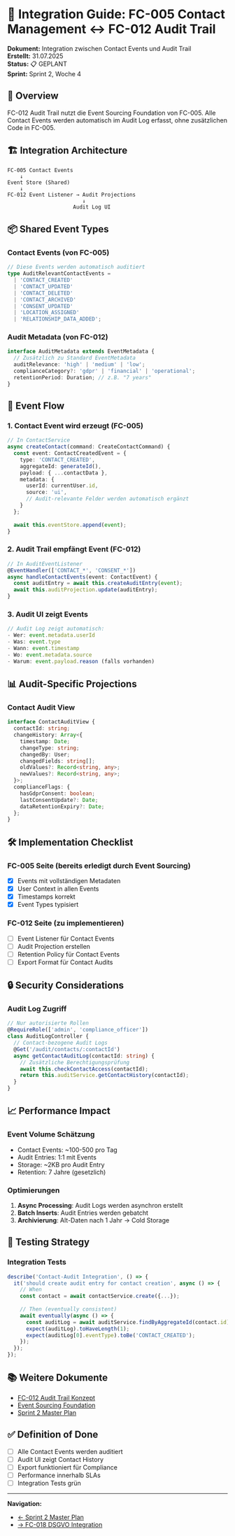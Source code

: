 # 🔗 Integration Guide: FC-005 Contact Management ↔ FC-012 Audit Trail

**Dokument:** Integration zwischen Contact Events und Audit Trail  
**Erstellt:** 31.07.2025  
**Status:** 📋 GEPLANT  
**Sprint:** Sprint 2, Woche 4  

## 📌 Overview

FC-012 Audit Trail nutzt die Event Sourcing Foundation von FC-005. Alle Contact Events werden automatisch im Audit Log erfasst, ohne zusätzlichen Code in FC-005.

## 🏗️ Integration Architecture

```
FC-005 Contact Events
    ↓
Event Store (Shared)
    ↓
FC-012 Event Listener → Audit Projections
                        ↓
                     Audit Log UI
```

## 📦 Shared Event Types

### Contact Events (von FC-005)
```typescript
// Diese Events werden automatisch auditiert
type AuditRelevantContactEvents = 
  | 'CONTACT_CREATED'
  | 'CONTACT_UPDATED'
  | 'CONTACT_DELETED'
  | 'CONTACT_ARCHIVED'
  | 'CONSENT_UPDATED'
  | 'LOCATION_ASSIGNED'
  | 'RELATIONSHIP_DATA_ADDED';
```

### Audit Metadata (von FC-012)
```typescript
interface AuditMetadata extends EventMetadata {
  // Zusätzlich zu Standard EventMetadata
  auditRelevance: 'high' | 'medium' | 'low';
  complianceCategory?: 'gdpr' | 'financial' | 'operational';
  retentionPeriod: Duration; // z.B. "7 years"
}
```

## 🔄 Event Flow

### 1. Contact Event wird erzeugt (FC-005)
```typescript
// In ContactService
async createContact(command: CreateContactCommand) {
  const event: ContactCreatedEvent = {
    type: 'CONTACT_CREATED',
    aggregateId: generateId(),
    payload: { ...contactData },
    metadata: {
      userId: currentUser.id,
      source: 'ui',
      // Audit-relevante Felder werden automatisch ergänzt
    }
  };
  
  await this.eventStore.append(event);
}
```

### 2. Audit Trail empfängt Event (FC-012)
```typescript
// In AuditEventListener
@EventHandler(['CONTACT_*', 'CONSENT_*'])
async handleContactEvents(event: ContactEvent) {
  const auditEntry = await this.createAuditEntry(event);
  await this.auditProjection.update(auditEntry);
}
```

### 3. Audit UI zeigt Events
```typescript
// Audit Log zeigt automatisch:
- Wer: event.metadata.userId
- Was: event.type
- Wann: event.timestamp
- Wo: event.metadata.source
- Warum: event.payload.reason (falls vorhanden)
```

## 📊 Audit-Specific Projections

### Contact Audit View
```typescript
interface ContactAuditView {
  contactId: string;
  changeHistory: Array<{
    timestamp: Date;
    changeType: string;
    changedBy: User;
    changedFields: string[];
    oldValues?: Record<string, any>;
    newValues?: Record<string, any>;
  }>;
  complianceFlags: {
    hasGdprConsent: boolean;
    lastConsentUpdate?: Date;
    dataRetentionExpiry?: Date;
  };
}
```

## 🛠️ Implementation Checklist

### FC-005 Seite (bereits erledigt durch Event Sourcing)
- [x] Events mit vollständigen Metadaten
- [x] User Context in allen Events
- [x] Timestamps korrekt
- [x] Event Types typisiert

### FC-012 Seite (zu implementieren)
- [ ] Event Listener für Contact Events
- [ ] Audit Projection erstellen
- [ ] Retention Policy für Contact Events
- [ ] Export Format für Contact Audits

## 🔒 Security Considerations

### Audit Log Zugriff
```typescript
// Nur autorisierte Rollen
@RequireRole(['admin', 'compliance_officer'])
class AuditLogController {
  // Contact-bezogene Audit Logs
  @Get('/audit/contacts/:contactId')
  async getContactAuditLog(contactId: string) {
    // Zusätzliche Berechtigungsprüfung
    await this.checkContactAccess(contactId);
    return this.auditService.getContactHistory(contactId);
  }
}
```

## 📈 Performance Impact

### Event Volume Schätzung
- Contact Events: ~100-500 pro Tag
- Audit Entries: 1:1 mit Events
- Storage: ~2KB pro Audit Entry
- Retention: 7 Jahre (gesetzlich)

### Optimierungen
1. **Async Processing**: Audit Logs werden asynchron erstellt
2. **Batch Inserts**: Audit Entries werden gebatcht
3. **Archivierung**: Alt-Daten nach 1 Jahr → Cold Storage

## 🧪 Testing Strategy

### Integration Tests
```typescript
describe('Contact-Audit Integration', () => {
  it('should create audit entry for contact creation', async () => {
    // When
    const contact = await contactService.create({...});
    
    // Then (eventually consistent)
    await eventually(async () => {
      const auditLog = await auditService.findByAggregateId(contact.id);
      expect(auditLog).toHaveLength(1);
      expect(auditLog[0].eventType).toBe('CONTACT_CREATED');
    });
  });
});
```

## 📚 Weitere Dokumente

- [FC-012 Audit Trail Konzept](/Users/joergstreeck/freshplan-sales-tool/docs/features/2025-07-24_TECH_CONCEPT_FC-012-audit-trail-system.md)
- [Event Sourcing Foundation](/Users/joergstreeck/freshplan-sales-tool/docs/architecture/EVENT_SOURCING_FOUNDATION.md)
- [Sprint 2 Master Plan](/Users/joergstreeck/freshplan-sales-tool/docs/features/FC-005-CUSTOMER-MANAGEMENT/sprint2/SPRINT2_MASTER_PLAN.md)

## ✅ Definition of Done

- [ ] Alle Contact Events werden auditiert
- [ ] Audit UI zeigt Contact History
- [ ] Export funktioniert für Compliance
- [ ] Performance innerhalb SLAs
- [ ] Integration Tests grün

---

**Navigation:**
- [← Sprint 2 Master Plan](/Users/joergstreeck/freshplan-sales-tool/docs/features/FC-005-CUSTOMER-MANAGEMENT/sprint2/SPRINT2_MASTER_PLAN.md)
- [→ FC-018 DSGVO Integration](/Users/joergstreeck/freshplan-sales-tool/docs/features/FC-005-CUSTOMER-MANAGEMENT/sprint2/INTEGRATION_FC018_DSGVO.md)